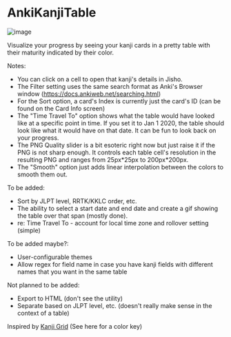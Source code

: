 # AnkiKanjiTable

![image](https://github.com/AustinHasten/AnkiKanjiTable/assets/16011612/f87adde9-f648-41c6-bdc5-cf67fe1ced0b)

Visualize your progress by seeing your kanji cards in a pretty table with their maturity indicated by their color.

Notes:
* You can click on a cell to open that kanji's details in Jisho.
* The Filter setting uses the same search format as Anki's Browser window (https://docs.ankiweb.net/searching.html)
* For the Sort option, a card's Index is currently just the card's ID (can be found on the Card Info screen)
* The "Time Travel To" option shows what the table would have looked like at a specific point in time. If you set it to Jan 1 2020, the table should look like what it would have on that date. It can be fun to look back on your progress.
* The PNG Quality slider is a bit esoteric right now but just raise it if the PNG is not sharp enough. It controls each table cell's resolution in the resulting PNG and ranges from 25px\*25px to 200px*200px.
* The "Smooth" option just adds linear interpolation between the colors to smooth them out.

To be added:
* Sort by JLPT level, RRTK/KKLC order, etc.
* The ability to select a start date and end date and create a gif showing the table over that span (mostly done).
* re: Time Travel To - account for local time zone and rollover setting (simple)

To be added maybe?:
* User-configurable themes
* Allow regex for field name in case you have kanji fields with different names that you want in the same table

Not planned to be added:
* Export to HTML (don't see the utility)
* Separate based on JLPT level, etc. (doesn't really make sense in the context of a table)

Inspired by [Kanji Grid](https://ankiweb.net/shared/info/909972618) (See here for a color key)
